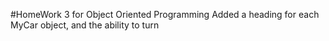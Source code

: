 #HomeWork 3 for Object Oriented Programming
Added a heading for each MyCar object, and the ability to turn